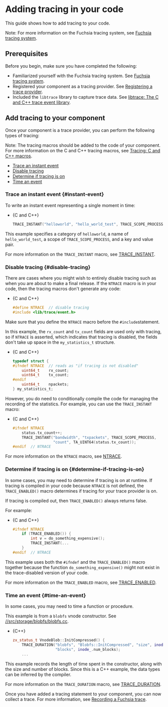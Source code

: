 # Adding tracing in your code

This guide shows how to add tracing to your code.

Note: For more information on the Fuchsia tracing system, see
[Fuchsia tracing system](/docs/concepts/kernel/tracing-system.md).

## Prerequisites

Before you begin, make sure you have completed the following:

* Familiarized yourself with the Fuchsia tracing system. See
  [Fuchsia tracing system](/docs/concepts/kernel/tracing-system.md).
* Registered your component as a tracing provider. See
  [Registering a trace provider](/docs/development/tracing/tutorial/registering-a-trace-provider.md).
* Included the `libtrace` library to capture trace data. See
  [libtrace: The C and C++ trace event library](/docs/reference/tracing/libraries.md#libtrace-trace-event).

## Add tracing to your component

Once your component is a trace provider, you can perform the following
types of tracing:

Note: The tracing macros should be added to the code of your component.
For more information on the C and C++ tracing macros, see
[Tracing: C and C++ macros](/docs/reference/tracing/c_cpp_macros.md).

* [Trace an instant event](#instant-event)
* [Disable tracing](#disable-tracing)
* [Determine if tracing is on](#determine-if-tracing-is-on)
* [Time an event](#time-an-event)

### Trace an instant event {#instant-event}

To write an instant event representing a single moment in time:

* {C and C++}

  ```c
  TRACE_INSTANT("helloworld", "hello_world_test", TRACE_SCOPE_PROCESS, "message", TA_STRING("Hello, World!"));
  ```

This example specifies a category of `helloworld`, a name of `hello_world_test`,
a scope of `TRACE_SCOPE_PROCESS`, and a key and value pair.

For more information on the `TRACE_INSTANT` macro, see
[TRACE_INSTANT](/docs/reference/tracing/c_cpp_macros.md#TRACE_INSTANT).

### Disable tracing {#disable-tracing}

There are cases where you might wish to entirely disable tracing such
as when you are about to make a final release. If the `NTRACE` macro
is in your code, then the tracing macros don't generate any code:

* {C and C++}

  ```c
  #define NTRACE  // disable tracing
  #include <lib/trace/event.h>
  ```

Make sure that you define the `NTRACE` macro before the `#include`statement.

In this example, the `rx_count` and `tx_count` fields are used only with
tracing, so if `NTRACE` is asserted, which indicates that tracing is disabled,
the fields don't take up space in the `my_statistics_t` structure.

* {C and C++}

  ```c
  typedef struct {
  #ifndef NTRACE  // reads as "if tracing is not disabled"
      uint64_t    rx_count;
      uint64_t    tx_count;
  #endif
      uint64_t    npackets;
  } my_statistics_t;
  ```

However, you do need to conditionally compile the code for managing
the recording of the statistics. For example, you can use the
`TRACE_INSTANT` macro:

* {C and C++}

  ```c
  #ifndef NTRACE
      status.tx_count++;
      TRACE_INSTANT("bandwidth", "txpackets", TRACE_SCOPE_PROCESS,
                    "count", TA_UINT64(status.tx_count));
  #endif  // NTRACE
  ```

For more information on the `NTRACE` macro, see
[NTRACE](/docs/reference/tracing/c_cpp_macros.md#NTRACE).

### Determine if tracing is on {#determine-if-tracing-is-on}

In some cases, you may need to determine if tracing is on at runtime.
If tracing is compiled in your code because `NTRACE` is not defined,
the `TRACE_ENABLED()` macro determines if tracing for your trace
provider is on.

If tracing is compiled out, then `TRACE_ENABLED()` always returns
false.

For example:

* {C and C++}

  ```c
  #ifndef NTRACE
      if (TRACE_ENABLED()) {
          int v = do_something_expensive();
          TRACE_INSTANT(...
      }
  #endif  // NTRACE
  ```

This example uses both the `#ifndef` and the `TRACE_ENABLED()` macro
together because the function `do_something_expensive()` might not exist in the
trace-disabled version of your code.

For more information on the `TRACE_ENABLED` macro, see
[TRACE_ENABLED](/docs/reference/tracing/c_cpp_macros.md#TRACE_ENABLED).

### Time an event {#time-an-event}

In some cases, you may need to time a function or procedure.

This example is from a `blobfs` vnode constructor. See
[//src/storage/blobfs/blobfs.cc](/src/storage/blobfs/blobfs.cc).

* {C++}

  ```cpp
  zx_status_t VnodeBlob::InitCompressed() {
      TRACE_DURATION("blobfs", "Blobfs::InitCompressed", "size", inode_.blob_size,
                     "blocks", inode_.num_blocks);
      ...
  ```

This example records the length of time spent in the constructor,
along with the size and number of blocks. Since this is a C++ example,
the data types can be inferred by the compiler.

For more information on the `TRACE_DURATION` macro, see
[TRACE_DURATION](/docs/reference/tracing/c_cpp_macros.md#TRACE_DURATION).

Once you have added a tracing statement to your component, you can now collect a
trace. For more information, see
[Recording a Fuchsia trace](/docs/development/tracing/tutorial/recording-a-fuchsia-trace.md).

